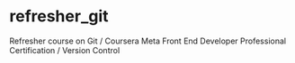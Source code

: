 # refresher_git
Refresher course on Git / Coursera Meta Front End Developer Professional Certification / Version Control
